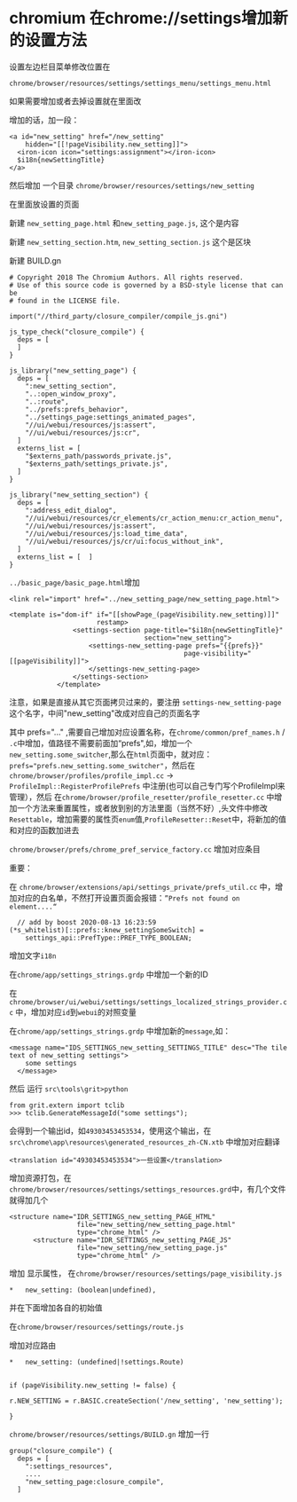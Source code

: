 # chromium 在chrome://settings增加新的设置方法


设置左边栏目菜单修改位置在

`chrome/browser/resources/settings/settings_menu/settings_menu.html`

如果需要增加或者去掉设置就在里面改

增加的话，加一段：

    <a id="new_setting" href="/new_setting"
        hidden="[[!pageVisibility.new_setting]]">
      <iron-icon icon="settings:assignment"></iron-icon>
      $i18n{newSettingTitle}
    </a>

然后增加 一个目录 `chrome/browser/resources/settings/new_setting`

在里面放设置的页面

新建 `new_setting_page.html` 和`new_setting_page.js`, 这个是内容

新建 `new_setting_section.htm`, `new_setting_section.js` 这个是区块

新建 BUILD.gn

    # Copyright 2018 The Chromium Authors. All rights reserved.
    # Use of this source code is governed by a BSD-style license that can be
    # found in the LICENSE file.
    
    import("//third_party/closure_compiler/compile_js.gni")
    
    js_type_check("closure_compile") {
      deps = [
      ]
    }
    
    js_library("new_setting_page") {
      deps = [
        ":new_setting_section",
        "..:open_window_proxy",
        "..:route",
        "../prefs:prefs_behavior",
        "../settings_page:settings_animated_pages",
        "//ui/webui/resources/js:assert",
        "//ui/webui/resources/js:cr",
      ]
      externs_list = [
        "$externs_path/passwords_private.js",
        "$externs_path/settings_private.js",
      ]
    }
    
    js_library("new_setting_section") {
      deps = [
        ":address_edit_dialog",
        "//ui/webui/resources/cr_elements/cr_action_menu:cr_action_menu",
        "//ui/webui/resources/js:assert",
        "//ui/webui/resources/js:load_time_data",
        "//ui/webui/resources/js/cr/ui:focus_without_ink",
      ]
      externs_list = [  ]
    }

`../basic_page/basic_page.html`增加

    <link rel="import" href="../new_setting_page/new_setting_page.html">
    
    <template is="dom-if" if="[[showPage_(pageVisibility.new_setting)]]"
                          restamp>
                    <settings-section page-title="$i18n{newSettingTitle}"
                                      section="new_setting">
                        <settings-new_setting-page prefs="{{prefs}}"
                                                page-visibility="[[pageVisibility]]">
                        </settings-new_setting-page>
                    </settings-section>
                </template>

注意，如果是直接从其它页面拷贝过来的，要注册 `settings-new_setting-page` 这个名字，中间"new\_setting"改成对应自己的页面名字

其中 prefs="..." ,需要自己增加对应设置名称，在`chrome/common/pref_names.h` / `.c`中增加，值路径不需要前面加“prefs",如，增加一个`new_setting.some_switcher`,那么在`html`页面中，就对应：`prefs="prefs.new_setting.some_switcher"`，然后在 `chrome/browser/profiles/profile_impl.cc` → `ProfileImpl::RegisterProfilePrefs` 中注册(也可以自己专门写个ProfileImpl来管理），然后 在`chrome/browser/profile_resetter/profile_resetter.cc` 中增加一个方法来重置属性，或者放到别的方法里面（当然不好）,头文件中修改 `Resettable`，增加需要的属性页`enum`值,`ProfileResetter::Reset`中，将新加的值和对应的函数加进去

`chrome/browser/prefs/chrome_pref_service_factory.cc` 增加对应条目

重要：

在 `chrome/browser/extensions/api/settings_private/prefs_util.cc` 中，增加对应的白名单，不然打开设置页面会报错：`”Prefs not found on element....“`

      // add by boost 2020-08-13 16:23:59
    (*s_whitelist)[::prefs::knew_settingSomeSwitch] =
        settings_api::PrefType::PREF_TYPE_BOOLEAN;

增加文字`i18n`

在`chrome/app/settings_strings.grdp` 中增加一个新的ID

在`chrome/browser/ui/webui/settings/settings_localized_strings_provider.cc` 中，增加对应`id`到`webui`的对照变量

在`chrome/app/settings_strings.grdp` 中增加新的`message`,如：

    <message name="IDS_SETTINGS_new_setting_SETTINGS_TITLE" desc="The tile text of new_setting settings">
        some settings
      </message>

然后 运行 `src\tools\grit>python`

    from grit.extern import tclib
    >>> tclib.GenerateMessageId("some settings");

会得到一个输出id，如`49303453453534`，使用这个输出，在`src\chrome\app\resources\generated_resources_zh-CN.xtb` 中增加对应翻译

    <translation id="49303453453534">一些设置</translation>

增加资源打包，在`chrome/browser/resources/settings/settings_resources.grd`中，有几个文件就得加几个

    <structure name="IDR_SETTINGS_new_setting_PAGE_HTML"
                     file="new_setting/new_setting_page.html"
                     type="chrome_html" />
          <structure name="IDR_SETTINGS_new_setting_PAGE_JS"
                     file="new_setting/new_setting_page.js"
                     type="chrome_html" />

增加 显示属性， 在`chrome/browser/resources/settings/page_visibility.js`

    *   new_setting: (boolean|undefined),

并在下面增加各自的初始值

在`chrome/browser/resources/settings/route.js`

增加对应路由

    *   new_setting: (undefined|!settings.Route)
    
    
    if (pageVisibility.new_setting != false) {
    
    r.NEW_SETTING = r.BASIC.createSection('/new_setting', 'new_setting');
    
    }

`chrome/browser/resources/settings/BUILD.gn` 增加一行

    group("closure_compile") {
      deps = [
        ":settings_resources",
        ....
        "new_setting_page:closure_compile",
      ]

